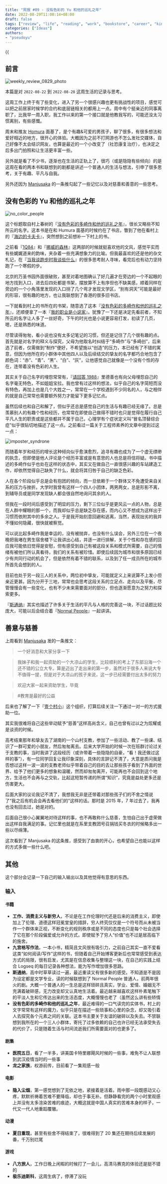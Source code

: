 ```yaml
---
title: "周报 #09 - 没有色彩的 Yu 和他的巡礼之年"
date: 2022-08-29T11:08:14+08:00
draft: false
tags: ["review", "life", "reading", "work", "bookstore", "career", "kindness", "charity", "personality", "friendship", "relationship"]
categories: ["Ideas"]
authors:
- "pseudoyu"
---
```


{{<audio src="audios/here_after_us.mp3" caption="《后来的我们 - 五月天》" >}}

## 前言

![weekly_review_0829_photo](https://pseudoyu.oss-cn-hangzhou.aliyuncs.com/images/weekly_review_0829_photo.png)

本篇是对 `2022-08-22` 到 `2022-08-28` 这周生活的记录与思考。

这周工作上终于有了些变化，进入了另一个很感兴趣也更有挑战性的项目，感觉可以把之前居家时候学的合约和底层链相关的都用上一点。周中有个挺亲近的同事离职了，比我早一周入职，我工作以来的第一个接口就是他教我写的，可能还没太习惯离别，有些感慨。

周末和推友 [Homura](https://twitter.com/RealAkemiHomura) 面基了，是个有趣&可爱的男孩子，聊了很多，有很多想法和爱好相近的地方，很开心的体验。大概因为之前不打网游也不怎么发社交媒体，自己好像不太会结识网友，也算是最近的一个小改变了（社恐康复治疗），也决定之后多出门拍照和让生活更丰富一些。

另外就是看了不少书，逐渐也在生活的正轨上了，很巧（或是隐隐有些倾向）的是这周在看的两本书和联想到的剧都是讲述一个普通人的生活与想法，引申了很多思考，关于有趣、平凡与自我。

另外还因为 [Manjusaka](https://twitter.com/Manjusaka_Lee) 的一条推勾起了一些记忆以及对慈善和善意的一些思考。

## 没有色彩的 Yu 和他的巡礼之年

![no_color_people](https://pseudoyu.oss-cn-hangzhou.aliyuncs.com/images/no_color_people.png)

这个标题取自村上春树的『[没有色彩的多崎作和他的巡礼之年](https://book.douban.com/subject/25733470/)』，很长又略些不知所云的名字。这本书是在和 Humura 面基的时候约在了书店，瞥到了他在看村上的『[海边的卡夫卡](https://book.douban.com/subject/30144095/)』，突然想到之前想补一下村上的书。

之前看『[1Q84](https://book.douban.com/subject/10529920/)』和『[挪威的森林](https://book.douban.com/subject/27200257/)』这两部的时候就挺喜欢他的文风，感觉平实而有些娓娓道来的韵味，夹杂着一些充满想象力的比喻。但我最喜欢的还是他的杂文札记，在『[当我谈跑步时我谈些什么](https://book.douban.com/subject/3369600/)』的很多思考耐人寻味，看完后也有动力坚持跑了一个寒假的步。

北京的万圣书园外面很破败，甚至对着地图确认了好几遍才在旁边的一个不起眼的地方找到入口，进去后四处都是书架，摆放算不上有序但也不缺美感，顺着同样在旁边的一个小角落里发现的入口拐了几个弯才发现文学区，“别有洞天”可能是最好的形容，很有趣的地方，也让我联想到了香港的很多旧书店。

一下就看到村上的书所在的书架，随意选了这本『[没有色彩的多崎作和他的巡礼之年](https://book.douban.com/subject/25733470/)』，还顺便拿了一本『[我的职业是小说家](https://book.douban.com/subject/26889236/)』。犹豫了一下还是决定先看前者，不知所云的名字让人多了一丝好奇，下午的时光也是小说更容易打发，初读了几页，嗯，还是熟悉的味道。

尽管读得匆匆，看小说也没有太多记笔记的习惯，但还是记住了几个很有趣的点。首先就是对名字的释义与探究，父母为他取名时纠结于“多崎作”与“多崎创”，后来选了前者，仅需做到“制作”便好，不希望施以“创造”的压力，本已经有了不错的寓意，但因为他所在的小群体中其他四人以及后续结交的挚友的名字都巧合地包含了颜色词：“赤”、“青”、“黑”、“白”、“灰”，让他感觉自己就像是一个没有个性的存在，连带着没有色彩的人生。

其实关于自己名字的埋怨常常有，『[请回答 1988](https://movie.douban.com/subject/26302614/)』里德善也有向父母埋怨自己的名字毫无特色，不如姐姐宝拉。我也曾有过这样的想法，似乎自己的名字简短而没有特色，再加上也是几个大姓之一，常常在一个学校遇到不少同名的人，与之相伴的就是自己常常也需要额外努力才能留下更多记忆点。

虽然后续也和自己和解了，但似乎还总是感觉自己的生活与有趣已经无缘了。总是羡慕别人的有趣个性和经历，也常常在即使自己做得不错时也只是觉得在履行自己平凡人生的职责或是这些都并不属于自己，心理学有个症状定义叫“冒名顶替综合症”似乎很贴切地描述了这一点。之前看过一篇关于工程师素养的文章中提到过这一点：

![imposter_syndrone](https://pseudoyu.oss-cn-hangzhou.aliyuncs.com/images/imposter_syndrone.jpeg)

而随着年岁和经历的增长这种倾向似乎愈演愈烈，追寻有趣也成为了一个虚无缥缈的执念，但即使是他人评论是个经历丰富或是有意思的人也总是将信将疑。书中描述的多崎作似乎也处在这样的状态中，其实又在做自己一直很感兴趣的车站建造工作，却依然觉得自己缺失了什么，就会将其归咎于自己的缺乏色彩。

人在各个阶段似乎总是会有抱团的倾向，而一旦依赖于一个群体又不免遭受来自关系的压力与挫折。大学时我曾有这样一个四人小团体，两男两女，总是形影不离，到辅导员或是同学发现缺人都会很自然地询问其余的人。

但我在一段时间后感受到了明显的压力，剩下三位似乎是更风云一点的人物，总是在人群中耀眼的那一个，而我却似乎总是缺乏存在感，而内心又不想成为这样出于习惯而依附其中的多余之人。于是我开始刻意回避和逃离，当然，表现拙劣的我并不懂如何隐藏，很快就被察觉。

可以说比起多崎作我是幸运的，没有被抛弃，也没有什么误会，另外三位在一个夜晚把我堵在男生宿舍楼下让我讲出心结，并逐一进行排解，关于个性和存在感的回应我可能依旧觉得是安慰，但有感受到自己有被这段关系和模式所需要，自己的情绪有被他们所认真看待，我们的关系有被珍惜。即使后续因为城市和很多原因已经少有共同行动的机会了，但是依然有着不错的联系，以及到了任一成员所在的城市所首先会想到的人。

目前也处于另一段三人的关系中，两位初中挚友，可能就定义上来说算不上发小但亲近更甚。因为分开于三地，常常也会思考这段关系的立足点、走向以及平衡，尽管慢慢会有一些变化，也有不少未来需要面对的部分，但也逐渐愿意为之努力和探索更多。

『[斯通纳](https://book.douban.com/subject/26425831/)』其实也描述了许多关于生活的平凡与人格的完善这一块，不过话题比较庞大，可能以后会结合着『[Normal People](https://movie.douban.com/subject/33477335/)』一起讲讲。

## 善意与慈善

上周看到 [Manjusaka](https://twitter.com/Manjusaka_Lee) 发的一条推文：

> 一个好消息和大家分享一下

> 我妹子和我一起资助的一个大凉山的学生，比较顺利的考上了东部沿海一个还不错的公立大专。算是迈出了走出来的第一步，虽然对于很多人来说大专不值得一提，但是对于大凉山的孩子来说，这一步已经需要付出太多的努力

> 欢迎大家一起来资助学生，毕竟

> #教育是最好的公益

后来也了解了一下『[壹个村小](http://www.one-school.org)』这个组织，打算后续关注一下通过一对一的方式援助一位。

其实我很难将自己这些举动赋予“慈善”这样高尚含义，自己也曾有过以之为炫耀或是谈资的时候。

高考结束那年和挚友去了湖南的一个山村支教，参加了一些活动、教了一些课、结识了一群可爱的小朋友，然后匆匆离去。后来大学开始的时候一次在班群讨论过关于支教的事，当时我讲了这段经历（或许带着一些隐隐的自豪，“看！我还做过这样的事”），有一位同学回复让我印象深刻，具体的言辞记不清了，大意是质问我是否想过这样一波一波的支教老师似乎带着自己的目的去让那些孩子看到了外面的世界、给予了他们更多的想象和温暖，然而却匆匆离开，可能再也不会回到这个地方，生活也不会再与之交轨，比起这短暂传递的所谓“知识”，究竟是益处更多还是伤害更大。

后面大家的议论我记不清了，我想我无非是还带着对那些孩子们的不舍之情说了“我之后有机会会再去看他们的”这样的话。那时是 2015 年，7 年过去了，我再也没有回去过，她是对的。

后面自己很小心翼翼地对待这样的事，也不再敢称什么慈善，生怕自己出于虚荣做出这样自我满足的事。记忆里也就是在系里支教团号召捐钱买冬衣的时候略多出一些以尽绵薄。

这次看到了 Manjusaka 的这条推，感受到了由衷的开心，也希望自己也能以这样的方式多做一些什么吧。

## 其他

这个部分会记录一下自己的输入输出以及其他觉得有意思的东西。

### 输入

#### 书籍

- **工作、消费主义与新穷人**，不论是在工作伦理时代还是后来的消费主义，即使加上了伦理、道德这样冠冕堂皇的措辞，穷人终究仅仅是一个符号而从未被当作一个群体来正视，不断变化的规则秩序或是不同的态度也只是每个社会选择了它在那个阶段偏爱或允许的方式，即使赋予了穷人“价值”也不过是居高临下的施舍。
- **九宫格写作法**，一本小书，精简且文风很有吸引力，之前自己其实一直不爱看这类“如何阅读/写作”这样的书，但随着自己开始博客更新后也常常感受到表达方式的局限，很有启发，尤其是在信息收集与整理这一块，在自己的实践上结合 Logseq 的每日记录各种想法，能为写作增加很多思路。
- **斯通纳**，高中时草草读过一遍，最近重读又有很多新的感受。不知道是不是因为设定都是文学专业，读的时候联想到了 Normal People 普通人，前两年很火的剧。大概一个普通人的一生总是这样琐碎且真实，学业、爱情、婚姻无不充满着破碎感，无力改变却又认真地生活着。最近越来越喜欢这样朴素笔触下的平淡人生和它传达出来的生活态度，大概慢慢也老了（虽然这么讲有些矫情
- **没有色彩的多崎作和他的巡礼之年**，最近难得的一口气读完的实体书，村上的文字常常有这样的魔力，似乎只是在描述一些琐事和心里的杂念，却又吸引着人去探究各个元素之间的关联。这本书主要关于友谊的破碎以及失去。不禁联想到我所在的一个三人小群体，寄托了过多依赖的自己也许已经无法承受失去的代价了，只是随着生活与时间流逝我们所需要面对的也更多了。

#### 剧集

- **医院五日**，看了一半多，讲美国卡特里娜飓风时候的一些事，难免不让人联想到武汉疫情当时的一些事
- **龙之家族**，权游前传，目前看了一集观感一般

#### 电影

- **隐入尘烟**，第一感觉想到了无依之地，紧接着是活着。雨中那一段既感动又心疼，默默祈祷着苦难不要降临，却也于事无补。但静静看完的两个小时里观感上并没有太多渲染苦难的痕迹，大概这就是中国人真实的苦难本身的样子，一代又一代人地重蹈覆辙。

#### 动漫

- **夏日重现**，甚至有些舍不得结束了，很难得到了 20 集还在期待后续发展的番，千万别烂尾

#### 游戏

- **八方旅人**，工作日晚上闲暇的时候打了一会儿，高清马赛克的体验还是挺不错的
- **极乐迪斯科**，这周生病了，停滞了没玩
